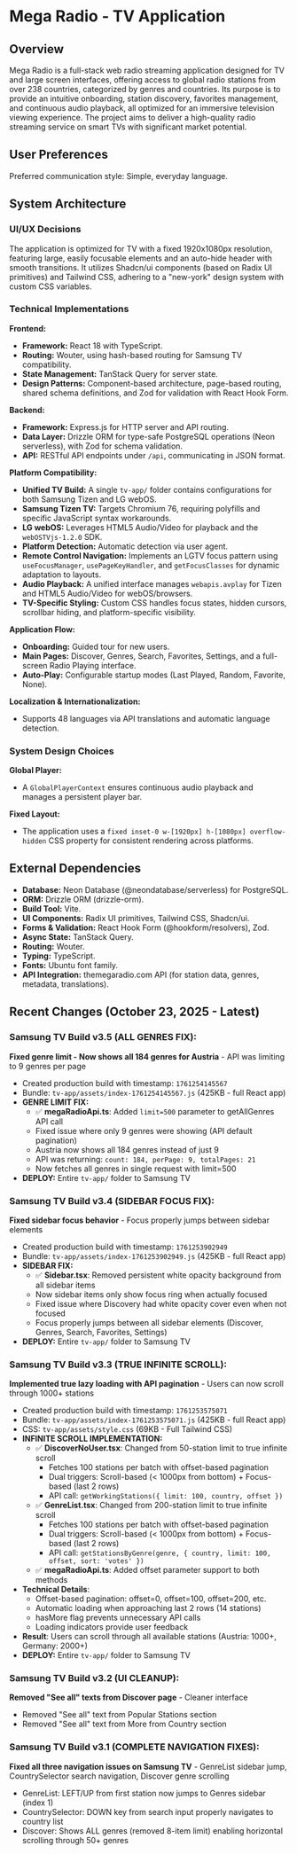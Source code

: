 # Mega Radio - TV Application

## Overview

Mega Radio is a full-stack web radio streaming application designed for TV and large screen interfaces, offering access to global radio stations from over 238 countries, categorized by genres and countries. Its purpose is to provide an intuitive onboarding, station discovery, favorites management, and continuous audio playback, all optimized for an immersive television viewing experience. The project aims to deliver a high-quality radio streaming service on smart TVs with significant market potential.

## User Preferences

Preferred communication style: Simple, everyday language.

## System Architecture

### UI/UX Decisions

The application is optimized for TV with a fixed 1920x1080px resolution, featuring large, easily focusable elements and an auto-hide header with smooth transitions. It utilizes Shadcn/ui components (based on Radix UI primitives) and Tailwind CSS, adhering to a "new-york" design system with custom CSS variables.

### Technical Implementations

**Frontend:**
-   **Framework:** React 18 with TypeScript.
-   **Routing:** Wouter, using hash-based routing for Samsung TV compatibility.
-   **State Management:** TanStack Query for server state.
-   **Design Patterns:** Component-based architecture, page-based routing, shared schema definitions, and Zod for validation with React Hook Form.

**Backend:**
-   **Framework:** Express.js for HTTP server and API routing.
-   **Data Layer:** Drizzle ORM for type-safe PostgreSQL operations (Neon serverless), with Zod for schema validation.
-   **API:** RESTful API endpoints under `/api`, communicating in JSON format.

**Platform Compatibility:**
-   **Unified TV Build:** A single `tv-app/` folder contains configurations for both Samsung Tizen and LG webOS.
-   **Samsung Tizen TV:** Targets Chromium 76, requiring polyfills and specific JavaScript syntax workarounds.
-   **LG webOS:** Leverages HTML5 Audio/Video for playback and the `webOSTVjs-1.2.0` SDK.
-   **Platform Detection:** Automatic detection via user agent.
-   **Remote Control Navigation:** Implements an LGTV focus pattern using `useFocusManager`, `usePageKeyHandler`, and `getFocusClasses` for dynamic adaptation to layouts.
-   **Audio Playback:** A unified interface manages `webapis.avplay` for Tizen and HTML5 Audio/Video for webOS/browsers.
-   **TV-Specific Styling:** Custom CSS handles focus states, hidden cursors, scrollbar hiding, and platform-specific visibility.

**Application Flow:**
-   **Onboarding:** Guided tour for new users.
-   **Main Pages:** Discover, Genres, Search, Favorites, Settings, and a full-screen Radio Playing interface.
-   **Auto-Play:** Configurable startup modes (Last Played, Random, Favorite, None).

**Localization & Internationalization:**
-   Supports 48 languages via API translations and automatic language detection.

### System Design Choices

**Global Player:**
-   A `GlobalPlayerContext` ensures continuous audio playback and manages a persistent player bar.

**Fixed Layout:**
-   The application uses a `fixed inset-0 w-[1920px] h-[1080px] overflow-hidden` CSS property for consistent rendering across platforms.

## External Dependencies

-   **Database:** Neon Database (@neondatabase/serverless) for PostgreSQL.
-   **ORM:** Drizzle ORM (drizzle-orm).
-   **Build Tool:** Vite.
-   **UI Components:** Radix UI primitives, Tailwind CSS, Shadcn/ui.
-   **Forms & Validation:** React Hook Form (@hookform/resolvers), Zod.
-   **Async State:** TanStack Query.
-   **Routing:** Wouter.
-   **Typing:** TypeScript.
-   **Fonts:** Ubuntu font family.
-   **API Integration:** themegaradio.com API (for station data, genres, metadata, translations).

## Recent Changes (October 23, 2025 - Latest)

### Samsung TV Build v3.5 (ALL GENRES FIX):
**Fixed genre limit - Now shows all 184 genres for Austria** - API was limiting to 9 genres per page
   - Created production build with timestamp: `1761254145567`
   - Bundle: `tv-app/assets/index-1761254145567.js` (425KB - full React app)
   - **GENRE LIMIT FIX:**
     - ✅ **megaRadioApi.ts**: Added `limit=500` parameter to getAllGenres API call
     - Fixed issue where only 9 genres were showing (API default pagination)
     - Austria now shows all 184 genres instead of just 9
     - API was returning: `count: 184, perPage: 9, totalPages: 21`
     - Now fetches all genres in single request with limit=500
   - **DEPLOY:** Entire `tv-app/` folder to Samsung TV

### Samsung TV Build v3.4 (SIDEBAR FOCUS FIX):
**Fixed sidebar focus behavior** - Focus properly jumps between sidebar elements
   - Created production build with timestamp: `1761253902949`
   - Bundle: `tv-app/assets/index-1761253902949.js` (425KB - full React app)
   - **SIDEBAR FIX:**
     - ✅ **Sidebar.tsx**: Removed persistent white opacity background from all sidebar items
     - Now sidebar items only show focus ring when actually focused
     - Fixed issue where Discovery had white opacity cover even when not focused
     - Focus properly jumps between all sidebar elements (Discover, Genres, Search, Favorites, Settings)
   - **DEPLOY:** Entire `tv-app/` folder to Samsung TV

### Samsung TV Build v3.3 (TRUE INFINITE SCROLL):
**Implemented true lazy loading with API pagination** - Users can now scroll through 1000+ stations
   - Created production build with timestamp: `1761253575071`
   - Bundle: `tv-app/assets/index-1761253575071.js` (425KB - full React app)
   - CSS: `tv-app/assets/style.css` (69KB - Full Tailwind CSS)
   - **INFINITE SCROLL IMPLEMENTATION:**
     - ✅ **DiscoverNoUser.tsx**: Changed from 50-station limit to true infinite scroll
       - Fetches 100 stations per batch with offset-based pagination
       - Dual triggers: Scroll-based (< 1000px from bottom) + Focus-based (last 2 rows)
       - API call: `getWorkingStations({ limit: 100, country, offset })`
     - ✅ **GenreList.tsx**: Changed from 200-station limit to true infinite scroll
       - Fetches 100 stations per batch with offset-based pagination
       - Dual triggers: Scroll-based (< 1000px from bottom) + Focus-based (last 2 rows)
       - API call: `getStationsByGenre(genre, { country, limit: 100, offset, sort: 'votes' })`
     - ✅ **megaRadioApi.ts**: Added offset parameter support to both methods
   - **Technical Details**:
     - Offset-based pagination: offset=0, offset=100, offset=200, etc.
     - Automatic loading when approaching last 2 rows (14 stations)
     - hasMore flag prevents unnecessary API calls
     - Loading indicators provide user feedback
   - **Result**: Users can scroll through all available stations (Austria: 1000+, Germany: 2000+)
   - **DEPLOY:** Entire `tv-app/` folder to Samsung TV

### Samsung TV Build v3.2 (UI CLEANUP):
**Removed "See all" texts from Discover page** - Cleaner interface
   - Removed "See all" text from Popular Stations section
   - Removed "See all" text from More from Country section

### Samsung TV Build v3.1 (COMPLETE NAVIGATION FIXES):
**Fixed all three navigation issues on Samsung TV** - GenreList sidebar jump, CountrySelector search navigation, Discover genre scrolling
   - GenreList: LEFT/UP from first station now jumps to Genres sidebar (index 1)
   - CountrySelector: DOWN key from search input properly navigates to country list
   - Discover: Shows ALL genres (removed 8-item limit) enabling horizontal scrolling through 50+ genres